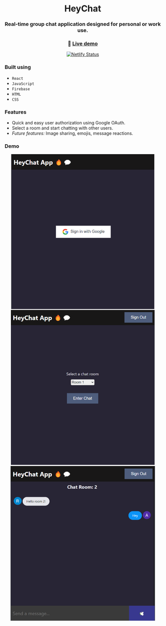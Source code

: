 <div align="center">

# HeyChat

### Real-time group chat application designed for personal or work use.

### 🔗 [**Live demo**](https://genuine-selkie-013800.netlify.app/)

[![Netlify Status](https://api.netlify.com/api/v1/badges/776e1bd7-5d1a-4bb2-97cd-955bf55f3556/deploy-status)](https://app.netlify.com/sites/genuine-selkie-013800/deploys)

</div>

### Built using

- `React`
- `JavaScript`
- `Firebase`
- `HTML`
- `CSS`

### Features

- Quick and easy user authorization using Google OAuth.
- Select a room and start chatting with other users.
- *Future features:* Image sharing, emojis, message reactions.

### Demo

<p align="center">
  <img height="500px" src="https://github.com/MokahalA/heychat-app/blob/main/screenshots/sign-in.png">
  <img height="500px" src="https://github.com/MokahalA/heychat-app/blob/main/screenshots/room-select.png">
  <img height="500px" src="https://github.com/MokahalA/heychat-app/blob/main/screenshots/chat-room.png">
</p>
